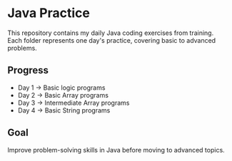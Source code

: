 # Java Practice

This repository contains my daily Java coding exercises from training.  
Each folder represents one day's practice, covering basic to advanced problems.

## Progress
- Day 1 → Basic logic programs
- Day 2 → Basic Array programs
- Day 3 → Intermediate Array programs
- Day 4 → Basic String programs

## Goal
Improve problem-solving skills in Java before moving to advanced topics.
